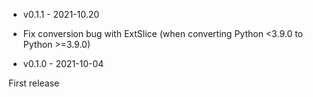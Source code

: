 * v0.1.1 - 2021-10.20

- Fix conversion bug with ExtSlice
  (when converting Python <3.9.0 to Python >=3.9.0)

* v0.1.0 - 2021-10-04

First release
